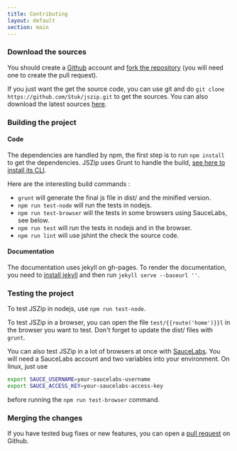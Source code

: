 ```yaml
---
title: Contributing
layout: default
section: main
---
```



### Download the sources

You should create a [Github](https://github.com/) account and
[fork the repository](https://help.github.com/articles/fork-a-repo) (you will
need one to create the pull request).

If you just want the get the source code, you can use git and do
`git clone https://github.com/Stuk/jszip.git` to get the sources. You can also
download the latest sources [here](https://github.com/Stuk/jszip/archive/master.zip).

### Building the project

#### Code

The dependencies are handled by npm, the first step is to run
`npm install` to get the dependencies.
JSZip uses Grunt to handle the build, [see here to install its CLI](http://gruntjs.com/getting-started).

Here are the interesting build commands :

* `grunt` will generate the final js file in dist/ and the minified version.
* `npm run test-node` will run the tests in nodejs.
* `npm run test-browser` will the tests in some browsers using SauceLabs, see
  below.
* `npm run test` will run the tests in nodejs and in the browser.
* `npm run lint` will use jshint the check the source code.

#### Documentation

The documentation uses jekyll on gh-pages. To render the documentation, you
need to [install jekyll](http://jekyllrb.com/docs/installation/) and then run
`jekyll serve --baseurl ''`.

### Testing the project

To test JSZip in nodejs, use `npm run test-node`.

To test JSZip in a browser, you can open the file `test/{{route('home')}}l` in the
browser you want to test. Don't forget to update the dist/ files with `grunt`.

You can also test JSZip in a lot of browsers at once with
[SauceLabs](https://saucelabs.com/). You will need a SauceLabs account and two
variables into your environment. On linux, just use

```bash
export SAUCE_USERNAME=your-saucelabs-username
export SAUCE_ACCESS_KEY=your-saucelabs-access-key
```

before running the `npm run test-browser` command.

### Merging the changes

If you have tested bug fixes or new features, you can open a
[pull request](https://help.github.com/articles/using-pull-requests) on Github.

